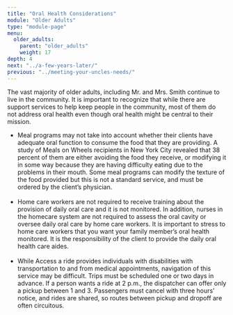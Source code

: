 ```yaml
---
title: "Oral Health Considerations"
module: "Older Adults"
type: "module-page"
menu:
  older_adults:
    parent: "older_adults"
    weight: 17
depth: 4
next: "../a-few-years-later/"
previous: "../meeting-your-uncles-needs/"
---
```

<div class="pageblock"><p>The vast majority of older adults, including Mr. and Mrs. Smith continue to live in the community.  It is important to recognize that while there are support services to help keep people in the community, most of them do not address oral health even though oral health might be central to their mission.  </p>
<ul>
<li>Meal programs may not take into account whether their clients have adequate oral function to consume the food that they are providing.  A study of Meals on Wheels recipients in New York City revealed that 38 percent of them are either avoiding the food they receive, or modifying it in some way because they are having difficulty eating due to the problems in their mouth.  Some meal programs can modify the texture of the food provided but this is not a standard service, and must be ordered by the client’s physician. </li>
<br/>
<li>Home care workers are not required to receive training about the provision of daily oral care and it is not monitored. In addition, nurses in the homecare system are not required to assess the oral cavity or oversee daily oral care by home care workers.  It is important to stress to home care workers that you want your family member’s oral health monitored.  It is the responsibility of the client to provide the daily oral health care aides.  </li>
<br/>
<li>While Access a ride provides individuals with disabilities with transportation to and from medical appointments, navigation of this service may be difficult.  Trips must be scheduled one or two days in advance. If a person wants a ride at 2 p.m., the dispatcher can offer only a pickup between 1 and 3. Passengers must cancel with three hours’ notice, and rides are shared, so routes between pickup and dropoff are often circuitous.</li>
</ul>
</div>